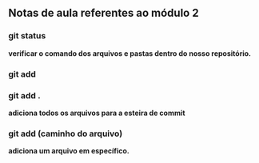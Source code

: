 ## Notas de aula referentes ao módulo 2

### git status
**verificar o comando dos arquivos e pastas dentro do nosso repositório.**

### git add

### git add .

**adiciona todos os arquivos para a esteira de commit**

### git add (caminho do arquivo)

**adiciona um arquivo em específico.**




